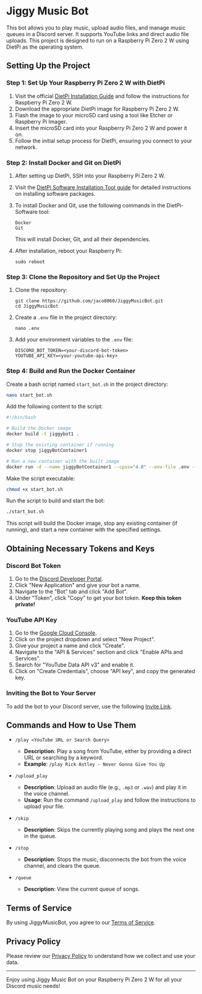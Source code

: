# Jiggy Music Bot

This bot allows you to play music, upload audio files, and manage music queues in a Discord server. It supports YouTube links and direct audio file uploads. This project is designed to run on a Raspberry Pi Zero 2 W using DietPi as the operating system.

## Setting Up the Project

### Step 1: Set Up Your Raspberry Pi Zero 2 W with DietPi

1. Visit the official [DietPi Installation Guide](https://dietpi.com/docs/install/) and follow the instructions for Raspberry Pi Zero 2 W.
2. Download the appropriate DietPi image for Raspberry Pi Zero 2 W.
3. Flash the image to your microSD card using a tool like Etcher or Raspberry Pi Imager.
4. Insert the microSD card into your Raspberry Pi Zero 2 W and power it on.
5. Follow the initial setup process for DietPi, ensuring you connect to your network.

### Step 2: Install Docker and Git on DietPi

1. After setting up DietPi, SSH into your Raspberry Pi Zero 2 W.
2. Visit the [DietPi Software Installation Tool guide](https://dietpi.com/docs/dietpi_tools/software_installation/) for detailed instructions on installing software packages.
3. To install Docker and Git, use the following commands in the DietPi-Software tool:
   ```
   Docker
   Git
   ```
   This will install Docker, Git, and all their dependencies.

4. After installation, reboot your Raspberry Pi:
   ```
   sudo reboot
   ```

### Step 3: Clone the Repository and Set Up the Project

1. Clone the repository:
   ```
   git clone https://github.com/jaco8060/JiggyMusicBot.git
   cd JiggyMusicBot
   ```

2. Create a `.env` file in the project directory:
   ```
   nano .env
   ```

3. Add your environment variables to the `.env` file:
   ```
   DISCORD_BOT_TOKEN=<your-discord-bot-token>
   YOUTUBE_API_KEY=<your-youtube-api-key>
   ```

### Step 4: Build and Run the Docker Container

Create a bash script named `start_bot.sh` in the project directory:

```bash
nano start_bot.sh
```

Add the following content to the script:

```bash
#!/bin/bash

# Build the Docker image
docker build -t jiggybot1 .

# Stop the existing container if running
docker stop jiggyBotContainer1

# Run a new container with the built image
docker run -d --name jiggyBotContainer1 --cpus="4.0" --env-file .env --restart unless-stopped jiggybot1
```

Make the script executable:

```bash
chmod +x start_bot.sh
```

Run the script to build and start the bot:

```bash
./start_bot.sh
```

This script will build the Docker image, stop any existing container (if running), and start a new container with the specified settings.

## Obtaining Necessary Tokens and Keys

### Discord Bot Token

1. Go to the [Discord Developer Portal](https://discord.com/developers/applications).
2. Click "New Application" and give your bot a name.
3. Navigate to the "Bot" tab and click "Add Bot".
4. Under "Token", click "Copy" to get your bot token. **Keep this token private!**

### YouTube API Key

1. Go to the [Google Cloud Console](https://console.cloud.google.com/).
2. Click on the project dropdown and select "New Project".
3. Give your project a name and click "Create".
4. Navigate to the "API & Services" section and click "Enable APIs and Services".
5. Search for "YouTube Data API v3" and enable it.
6. Click on "Create Credentials", choose "API key", and copy the generated key.

### Inviting the Bot to Your Server

To add the bot to your Discord server, use the following [Invite Link](https://discord.com/oauth2/authorize?client_id=1284369572476223511&permissions=3221504&integration_type=0&scope=applications.commands+bot).

## Commands and How to Use Them

- `/play <YouTube URL or Search Query>`
  - **Description**: Play a song from YouTube, either by providing a direct URL or searching by a keyword.
  - **Example**: `/play Rick Astley - Never Gonna Give You Up`

- `/upload_play`
  - **Description**: Upload an audio file (e.g., `.mp3` or `.wav`) and play it in the voice channel.
  - **Usage**: Run the command `/upload_play` and follow the instructions to upload your file.

- `/skip`
  - **Description**: Skips the currently playing song and plays the next one in the queue.

- `/stop`
  - **Description**: Stops the music, disconnects the bot from the voice channel, and clears the queue.

- `/queue`
  - **Description**: View the current queue of songs.

## Terms of Service

By using JiggyMusicBot, you agree to our [Terms of Service](TERMS.md).

## Privacy Policy

Please review our [Privacy Policy](PRIVACY.md) to understand how we collect and use your data.

---
Enjoy using Jiggy Music Bot on your Raspberry Pi Zero 2 W for all your Discord music needs!
